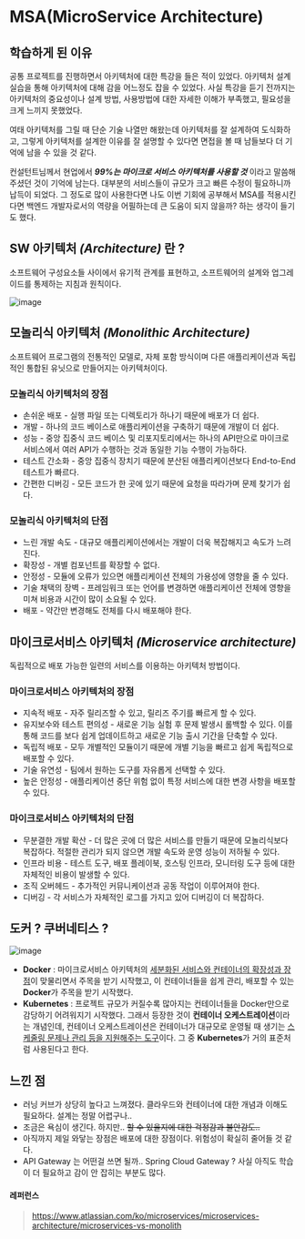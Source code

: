 # MSA(MicroService Architecture)

## 학습하게 된 이유

공통 프로젝트를 진행하면서 아키텍처에 대한 특강을 들은 적이 있었다. 아키텍처 설계 실습을 통해 아키텍처에 대해 감을 어느정도 잡을 수 있었다.
사실 특강을 듣기 전까지는 아키텍처의 중요성이나 설계 방법, 사용방법에 대한 자세한 이해가 부족했고, 필요성을 크게 느끼지 못했었다.

여태 아키텍처를 그릴 때 단순 기술 나열만 해왔는데 아키텍처를 잘 설계하여 도식화하고, 그렇게 아키텍처를 설계한 이유를 잘 설명할 수 있다면
면접을 볼 때 남들보다 더 기억에 남을 수 있을 것 같다.

컨설턴트님께서 현업에서 ___99%는 마이크로 서비스 아키텍처를 사용할 것___ 이라고 말씀해주셨던 것이 기억에 남는다.
대부분의 서비스들이 규모가 크고 빠른 수정이 필요하니까 납득이 되었다. 그 정도로 많이 사용한다면 나도 이번 기회에 공부해서
MSA를 적용시킨다면 백엔드 개발자로서의 역량을 어필하는데 큰 도움이 되지 않을까? 하는 생각이 들기도 했다.

## SW 아키텍처 _(Architecture)_ 란 ?
소프트웨어 구성요소들 사이에서 유기적 관계를 표현하고, 소프트웨어의 설계와 업그레이드를 통제하는 지침과 원칙이다.

![image](https://user-images.githubusercontent.com/92859179/188485836-0deb3f62-c246-48b5-83ba-b24b3f6fa82a.png)

## 모놀리식 아키텍처 _(Monolithic Architecture)_
소프트웨어 프로그램의 전통적인 모델로, 자체 포함 방식이며 다른 애플리케이션과 독립적인 통합된 유닛으로 만들어지는 아키텍처이다.

### 모놀리식 아키텍처의 장점
- 손쉬운 배포 - 실행 파일 또는 디렉토리가 하나기 때문에 배포가 더 쉽다.
- 개발 - 하나의 코드 베이스로 애플리케이션을 구축하기 때문에 개발이 더 쉽다.
- 성능 - 중앙 집중식 코드 베이스 및 리포지토리에서는 하나의 API만으로 마이크로서비스에서 여러 API가 수행하는 것과 동일한 기능 수행이 가능하다.
- 테스트 간소화 - 중앙 집중식 장치기 때문에 분산된 애플리케이션보다 End-to-End 테스트가 빠르다.
- 간편한 디버깅 - 모든 코드가 한 곳에 있기 때문에 요청을 따라가며 문제 찾기가 쉽다.

### 모놀리식 아키텍처의 단점
- 느린 개발 속도 - 대규모 애플리케이션에서는 개발이 더욱 복잡해지고 속도가 느려진다.
- 확장성 - 개별 컴포넌트를 확장할 수 없다.
- 안정성 - 모듈에 오류가 있으면 애플리케이션 전체의 가용성에 영향을 줄 수 있다.
- 기술 채택의 장벽 - 프레임워크 또는 언어를 변경하면 애플리케이션 전체에 영향을 미쳐 비용과 시간이 많이 소요될 수 있다.
- 배포 - 약간만 변경해도 전체를 다시 배포해야 한다.

## 마이크로서비스 아키텍처 _(Microservice architecture)_
독립적으로 배포 가능한 일련의 서비스를 이용하는 아키텍처 방법이다.

### 마이크로서비스 아키텍처의 장점
- 지속적 배포 - 자주 릴리즈할 수 있고, 릴리즈 주기를 빠르게 할 수 있다.
- 유지보수와 테스트 편의성 - 새로운 기능 실험 후 문제 발생시 롤백할 수 있다. 이를 통해 코드를 보다 쉽게 업데이트하고 새로운 기능 출시 기간을 단축할 수 있다.
- 독립적 배포 - 모두 개별적인 모듈이기 때문에 개별 기능을 빠르고 쉽게 독립적으로 배포할 수 있다.
- 기술 유연성 - 팀에서 원하는 도구를 자유롭게 선택할 수 있다.
- 높은 안정성 - 애플리케이션 중단 위험 없이 특정 서비스에 대한 변경 사항을 배포할 수 있다.

### 마이크로서비스 아키텍처의 단점
- 무분결한 개발 확산 - 더 많은 곳에 더 많은 서비스를 만들기 때문에 모놀리식보다 복잡하다. 적절한 관리가 되지 않으면 개발 속도와 운영 성능이 저하될 수 있다.
- 인프라 비용 - 테스트 도구, 배포 플레이북, 호스팅 인프라, 모니터링 도구 등에 대한 자체적인 비용이 발생할 수 있다.
- 조직 오버헤드 - 추가적인 커뮤니케이션과 공동 작업이 이루어져야 한다.
- 디버깅 - 각 서비스가 자체적인 로그를 가지고 있어 디버깅이 더 복잡하다.

## 도커 ? 쿠버네티스 ?
![image](https://user-images.githubusercontent.com/92859179/188490561-e46a87e8-18af-40ea-ae33-852df6e5d3e3.png)
- **Docker** : 마이크로서비스 아키텍처의 <u>세분화된 서비스와 컨테이너의 확장성과 장점</u>이 맞물리면서 주목을 받기 시작했고,
이 컨테이너들을 쉽게 관리, 배포할 수 있는 **Docker**가 주목을 받기 시작했다.
- **Kubernetes** : 프로젝트 규모가 커질수록 많아지는 컨테이너들을 Docker만으로 감당하기 어려워지기 시작했다.
그래서 등장한 것이 **컨테이너 오케스트레이션**이라는 개념인데, 컨테이너 오케스트레이션은 컨테이너가 대규모로 운영될 때 생기는
<u>스케줄링 문제나 관리 등을 지원해주는 도구</u>이다. 그 중 **Kubernetes**가 거의 표준처럼 사용된다고 한다.

## 느낀 점
- 러닝 커브가 상당히 높다고 느껴졌다. 클라우드와 컨테이너에 대한 개념과 이해도 필요하다. 설계는 정말 어렵구나..
- 조금은 욕심이 생긴다. 하지만.. ~~할 수 있을지에 대한 걱정감과 불안감도..~~
- 아직까지 제일 와닿는 장점은 배포에 대한 장점이다. 위험성이 확실히 줄어들 것 같다.
- API Gateway 는 어떤걸 쓰면 될까.. Spring Cloud Gateway ? 사실 아직도 학습이 더 필요하고 감이 안 잡히는 부분도 많다.

#### 레퍼런스
> https://www.atlassian.com/ko/microservices/microservices-architecture/microservices-vs-monolith